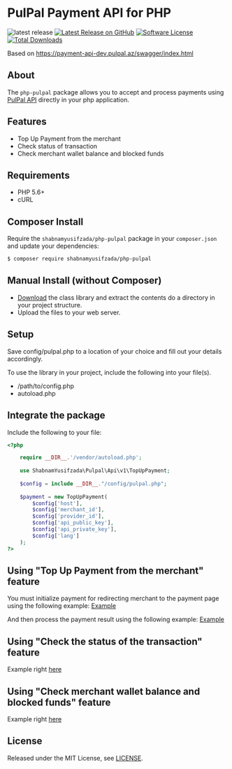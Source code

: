 # PulPal Payment API for PHP
![latest release](https://img.shields.io/badge/PHP->=5.6-blue.svg?style=flat-square)
[![Latest Release on GitHub][ico-version]][link-packagist]
[![Software License][ico-license]](LICENSE.md)
[![Total Downloads][ico-downloads]][link-downloads]

Based on https://payment-api-dev.pulpal.az/swagger/index.html

## About

The `php-pulpal` package allows you to accept and process payments using [PulPal API](https://payment-api-dev.pulpal.az/swagger/index.html) directly in your php application.

## Features

* Top Up Payment from the merchant
* Check status of transaction
* Check merchant wallet balance and blocked funds

## Requirements

* PHP 5.6+
* cURL

## Composer Install

Require the `shabnamyusifzada/php-pulpal` package in your `composer.json` and update your dependencies:
```sh
$ composer require shabnamyusifzada/php-pulpal
```

## Manual Install (without Composer)

- [Download](https://github.com/shabnamyusifzada/php-paypal/archive/refs/heads/main.zip) the class library and extract the contents do a directory in your project structure.
- Upload the files to your web server.

## Setup

Save config/pulpal.php to a location of your choice and fill out your details accordingly.

To use the library in your project, include the following into your file(s).

- /path/to/config.php
- autoload.php

## Integrate the package

Include the following to your file:

```php
<?php 

    require __DIR__.'/vendor/autoload.php'; 
    
    use ShabnamYusifzada\Pulpal\Api\v1\TopUpPayment;
    
    $config = include __DIR__."/config/pulpal.php";
    
    $payment = new TopUpPayment(
        $config['host'],
        $config['merchant_id'],
        $config['provider_id'],
        $config['api_public_key'],
        $config['api_private_key'],
        $config['lang']
    );
?>
```

## Using "Top Up Payment from the merchant" feature

You must initialize payment for redirecting merchant to the payment page 
using the following example: [Example](https://github.com/shabnamyusifzada/php-pulpal/blob/main/examples/top-up-payment/payment.php)

And then process the payment result using the following example: [Example](https://github.com/shabnamyusifzada/php-pulpal/examples/top-up-payment/delivery.php)

## Using "Check the status of the transaction" feature

Example right [here](https://github.com/shabnamyusifzada/php-pulpal/blob/main/examples/top-up-payment/check-status.php)

## Using "Check merchant wallet balance and blocked funds" feature

Example right [here](https://github.com/shabnamyusifzada/php-pulpal/blob/main/examples/top-up-payment/check-wallet-balance.php)

## License

Released under the MIT License, see [LICENSE](LICENSE).

[ico-version]: https://img.shields.io/github/release/shabnamyusifzada/php-pulpal.svg?style=flat-square
[ico-license]: https://img.shields.io/badge/license-MIT-brightgreen.svg?style=flat-square
[ico-scrutinizer]: https://img.shields.io/scrutinizer/coverage/g/shabnamyusifzada/php-pulpal.svg?style=flat-square
[ico-code-quality]: https://img.shields.io/scrutinizer/g/shabnamyusifzada/php-pulpal.svg?style=flat-square
[ico-downloads]: https://img.shields.io/packagist/dt/shabnamyusifzada/php-pulpal.svg?style=flat-square

[link-packagist]: https://packagist.org/packages/shabnamyusifzada/php-pulpal
[link-scrutinizer]: https://scrutinizer-ci.com/g/shabnamyusifzada/php-pulpal/code-structure
[link-code-quality]: https://scrutinizer-ci.com/g/shabnamyusifzada/php-pulpal
[link-downloads]: https://packagist.org/packages/shabnamyusifzada/php-pulpal
[link-author]: https://github.com/shabnamyusifzada
[link-contributors]: ../../contributors